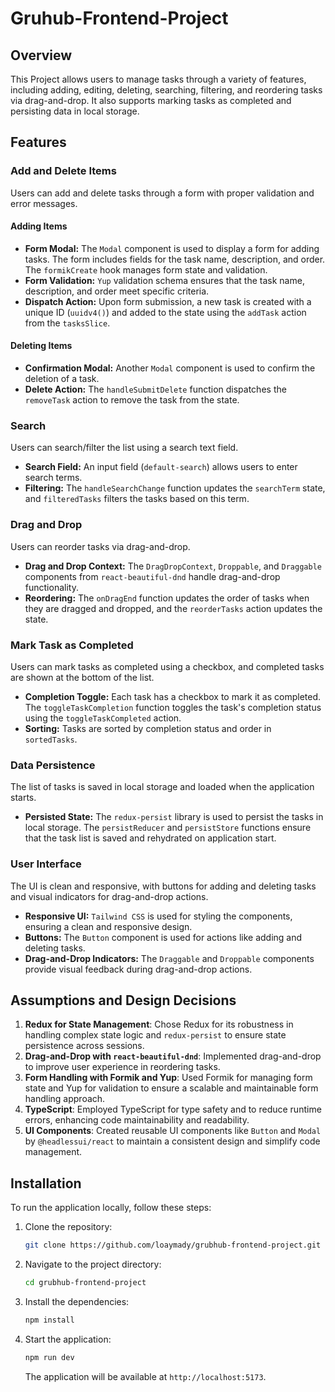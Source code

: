 # Gruhub-Frontend-Project

## Overview

This Project allows users to manage tasks through a variety of features, including adding, editing, deleting, searching, filtering, and reordering tasks via drag-and-drop. It also supports marking tasks as completed and persisting data in local storage.

## Features

### Add and Delete Items

Users can add and delete tasks through a form with proper validation and error messages.

#### Adding Items

- **Form Modal:** The `Modal` component is used to display a form for adding tasks. The form includes fields for the task name, description, and order. The `formikCreate` hook manages form state and validation.
- **Form Validation:** `Yup` validation schema ensures that the task name, description, and order meet specific criteria.
- **Dispatch Action:** Upon form submission, a new task is created with a unique ID (`uuidv4()`) and added to the state using the `addTask` action from the `tasksSlice`.

#### Deleting Items

- **Confirmation Modal:** Another `Modal` component is used to confirm the deletion of a task.
- **Delete Action:** The `handleSubmitDelete` function dispatches the `removeTask` action to remove the task from the state.

### Search

Users can search/filter the list using a search text field.

- **Search Field:** An input field (`default-search`) allows users to enter search terms.
- **Filtering:** The `handleSearchChange` function updates the `searchTerm` state, and `filteredTasks` filters the tasks based on this term.

### Drag and Drop

Users can reorder tasks via drag-and-drop.

- **Drag and Drop Context:** The `DragDropContext`, `Droppable`, and `Draggable` components from `react-beautiful-dnd` handle drag-and-drop functionality.
- **Reordering:** The `onDragEnd` function updates the order of tasks when they are dragged and dropped, and the `reorderTasks` action updates the state.

### Mark Task as Completed

Users can mark tasks as completed using a checkbox, and completed tasks are shown at the bottom of the list.

- **Completion Toggle:** Each task has a checkbox to mark it as completed. The `toggleTaskCompletion` function toggles the task's completion status using the `toggleTaskCompleted` action.
- **Sorting:** Tasks are sorted by completion status and order in `sortedTasks`.

### Data Persistence

The list of tasks is saved in local storage and loaded when the application starts.

- **Persisted State:** The `redux-persist` library is used to persist the tasks in local storage. The `persistReducer` and `persistStore` functions ensure that the task list is saved and rehydrated on application start.

### User Interface

The UI is clean and responsive, with buttons for adding and deleting tasks and visual indicators for drag-and-drop actions.

- **Responsive UI:** `Tailwind CSS` is used for styling the components, ensuring a clean and responsive design.
- **Buttons:** The `Button` component is used for actions like adding and deleting tasks.
- **Drag-and-Drop Indicators:** The `Draggable` and `Droppable` components provide visual feedback during drag-and-drop actions.

## Assumptions and Design Decisions

1. **Redux for State Management**: Chose Redux for its robustness in handling complex state logic and `redux-persist` to ensure state persistence across sessions.
2. **Drag-and-Drop with `react-beautiful-dnd`**: Implemented drag-and-drop to improve user experience in reordering tasks.
3. **Form Handling with Formik and Yup**: Used Formik for managing form state and Yup for validation to ensure a scalable and maintainable form handling approach.
4. **TypeScript**: Employed TypeScript for type safety and to reduce runtime errors, enhancing code maintainability and readability.
5. **UI Components**: Created reusable UI components like `Button` and `Modal` by `@headlessui/react` to maintain a consistent design and simplify code management.

## Installation

To run the application locally, follow these steps:

1. Clone the repository:

   ```sh
   git clone https://github.com/loaymady/grubhub-frontend-project.git
   ```

2. Navigate to the project directory:

   ```sh
   cd grubhub-frontend-project
   ```

3. Install the dependencies:

   ```sh
   npm install
   ```

4. Start the application:
   ```sh
   npm run dev
   ```
   The application will be available at `http://localhost:5173`.
